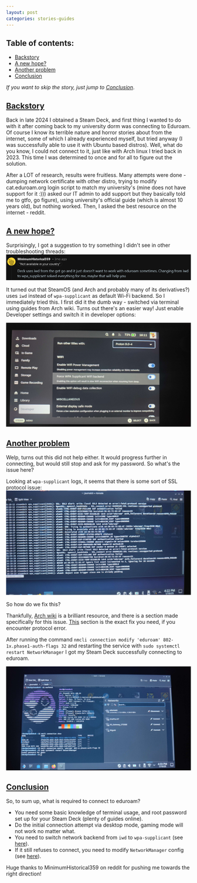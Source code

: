 ```yaml
---
layout: post
categories: stories-guides
---
```

## Table of contents:
- [Backstory](#backstory)
- [A new hope?](#a-new-hope)
- [Another problem](#another-problem)
- [Conclusion](#conclusion)

*If you want to skip the story, just jump to [Conclusion](#conclusion)*.
## [Backstory](#backstory)
Back in late 2024 I obtained a Steam Deck, and first thing I wanted to do with it after coming back to my university dorm was connecting to Eduroam. Of course I know its terrible nature and horror stories about from the internet, some of which I already experienced myself, but tried anyway (I was successfully able to use it with Ubuntu based distros). Well, what do you know, I could not connect to it, just like with Arch linux I tried back in 2023. This time I was determined to once and for all to figure out the solution.

After a LOT of research, results were fruitless. Many attempts were done - dumping network certificate with other distro, trying to modify cat.eduroam.org login script to match my university's (mine does not have support for it :\)\)\) asked our IT admin to add support but they basically told me to gtfo, go figure), using university's official guide (which is almost 10 years old), but nothing worked. Then, I asked the best resource on the internet - reddit.
## [A new hope?](#a-new-hope)
Surprisingly, I got a suggestion to try something I didn't see in other troubleshooting threads:
![steamdeck_1](https://github.com/dzastsed/dzastsed.github.io/blob/main/_pictures/steam_deck/post.png?raw=true)

It turned out that SteamOS (and Arch and probably many of its derivatives?) uses `iwd` instead of `wpa-supplicant` as default Wi-Fi backend.
So I immediately tried this. I first did it the dumb way - switched via terminal using guides from Arch wiki. Turns out there's an easier way! Just enable Developer settings and switch it in developer options:

![steamdeck_2](https://github.com/dzastsed/dzastsed.github.io/blob/main/_pictures/steam_deck/switch.jpg?raw=true)
## [Another problem](#another-problem)
Welp, turns out this did not help either. It would progress further in connecting, but would still stop and ask for my password. So what's the issue here?

Looking at `wpa-supplicant` logs, it seems that there is some sort of SSL protocol issue:
![steamdeck_3](https://github.com/dzastsed/dzastsed.github.io/blob/main/_pictures/steam_deck/logs.jpg?raw=true)

So how do we fix this?

Thankfully, [Arch wiki](https://wiki.archlinux.org/title/Wpa_supplicant#Problems_with_Eduroam) is a brilliant resource, and there is a section made specifically for this issue. [This](https://wiki.archlinux.org/title/NetworkManager#WPA_Enterprise_connections_fail_to_authenticate_with_OpenSSL_%22unsupported_protocol%22_error) section is the exact fix you need, if you encounter protocol error.

After running the command `nmcli connection modify 'eduroam' 802-1x.phase1-auth-flags 32` and restarting the service with `sudo systemctl restart NetworkManager` I got my Steam Deck successfully connecting to eduroam.

![steamdeck_4](https://github.com/dzastsed/dzastsed.github.io/blob/main/_pictures/steam_deck/success.jpg?raw=true)

## [Conclusion](#conclusion)
So, to sum up, what is required to connect to eduroam?
 - You need some basic knowledge of terminal usage, and root password set up for your Steam Deck (plenty of guides online).
 - Do the initial connection attempt via desktop mode, gaming mode will not work no matter what.
 - You need to switch network backend from `iwd` to `wpa-supplicant` (see [here](#a-new-hope)).
 - If it still refuses to connect, you need to modify `NetworkManager` config (see [here](#another-problem)).

Huge thanks to MinimumHistorical359 on reddit for pushing me towards the right direction!
